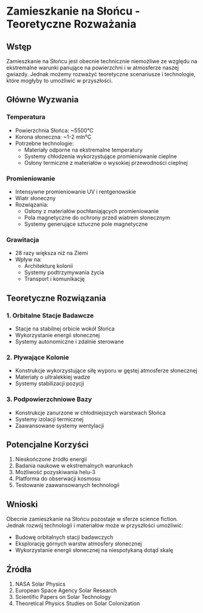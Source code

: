 # Zamieszkanie na Słońcu - Teoretyczne Rozważania

## Wstęp
Zamieszkanie na Słońcu jest obecnie technicznie niemożliwe ze względu na ekstremalne warunki panujące na powierzchni i w atmosferze naszej gwiazdy. Jednak możemy rozważyć teoretyczne scenariusze i technologie, które mogłyby to umożliwić w przyszłości.

## Główne Wyzwania

### Temperatura
- Powierzchnia Słońca: ~5500°C
- Korona słoneczna: ~1-2 mln°C
- Potrzebne technologie:
  - Materiały odporne na ekstremalne temperatury
  - Systemy chłodzenia wykorzystujące promieniowanie cieplne
  - Osłony termiczne z materiałów o wysokiej przewodności cieplnej

### Promieniowanie
- Intensywne promieniowanie UV i rentgenowskie
- Wiatr słoneczny
- Rozwiązania:
  - Osłony z materiałów pochłaniających promieniowanie
  - Pola magnetyczne do ochrony przed wiatrem słonecznym
  - Systemy generujące sztuczne pole magnetyczne

### Grawitacja
- 28 razy większa niż na Ziemi
- Wpływ na:
  - Architekturę kolonii
  - Systemy podtrzymywania życia
  - Transport i komunikację

## Teoretyczne Rozwiązania

### 1. Orbitalne Stacje Badawcze
- Stacje na stabilnej orbicie wokół Słońca
- Wykorzystanie energii słonecznej
- Systemy autonomiczne i zdalnie sterowane

### 2. Pływające Kolonie
- Konstrukcje wykorzystujące siłę wyporu w gęstej atmosferze słonecznej
- Materiały o ultralekkiej wadze
- Systemy stabilizacji pozycji

### 3. Podpowierzchniowe Bazy
- Konstrukcje zanurzone w chłodniejszych warstwach Słońca
- Systemy izolacji termicznej
- Zaawansowane systemy wentylacji

## Potencjalne Korzyści

1. Nieskończone źródło energii
2. Badania naukowe w ekstremalnych warunkach
3. Możliwość pozyskiwania helu-3
4. Platforma do obserwacji kosmosu
5. Testowanie zaawansowanych technologii

## Wnioski

Obecnie zamieszkanie na Słońcu pozostaje w sferze science fiction. Jednak rozwój technologii i materiałów może w przyszłości umożliwić:
- Budowę orbitalnych stacji badawczych
- Eksplorację górnych warstw atmosfery słonecznej
- Wykorzystanie energii słonecznej na niespotykaną dotąd skalę

## Źródła

1. NASA Solar Physics
2. European Space Agency Solar Research
3. Scientific Papers on Solar Technology
4. Theoretical Physics Studies on Solar Colonization 